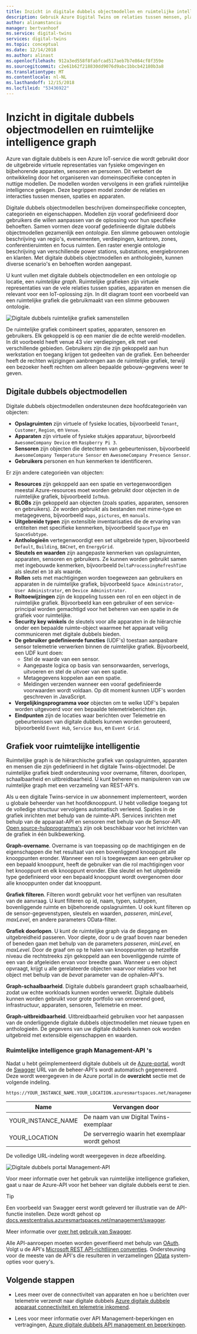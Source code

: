```yaml
---
title: Inzicht in digitale dubbels objectmodellen en ruimtelijke intelligence graph | Microsoft Docs
description: Gebruik Azure Digital Twins om relaties tussen mensen, plaatsen en apparaten te modelleren
author: alinamstanciu
manager: bertvanhoof
ms.service: digital-twins
services: digital-twins
ms.topic: conceptual
ms.date: 12/14/2018
ms.author: alinast
ms.openlocfilehash: 912a3ed558f8fabfcad517aeb7b7e864cf8f359e
ms.sourcegitcommit: c2e61b62f218830dd9076d9abc1bbcb42180b3a8
ms.translationtype: MT
ms.contentlocale: nl-NL
ms.lasthandoff: 12/15/2018
ms.locfileid: "53436922"
---
```

# <a name="understand-digital-twins-object-models-and-spatial-intelligence-graph"></a>Inzicht in digitale dubbels objectmodellen en ruimtelijke intelligence graph

Azure van digitale dubbels is een Azure IoT-service die wordt gebruikt door de uitgebreide virtuele representaties van fysieke omgevingen en bijbehorende apparaten, sensoren en personen. Dit verbetert de ontwikkeling door het organiseren van domeinspecifieke concepten in nuttige modellen. De modellen worden vervolgens in een grafiek ruimtelijke intelligence gelegen. Deze begrippen model zonder de relaties en interacties tussen mensen, spaties en apparaten.

Digitale dubbels objectmodellen beschrijven domeinspecifieke concepten, categorieën en eigenschappen. Modellen zijn vooraf gedefinieerd door gebruikers die willen aanpassen van de oplossing voor hun specifieke behoeften. Samen vormen deze vooraf gedefinieerde digitale dubbels objectmodellen gezamenlijk een _ontologie_. Een slimme gebouwen ontologie beschrijving van regio's, evenementen, verdiepingen, kantoren, zones, conferentieruimten en focus ruimten. Een raster energie ontologie beschrijving van verschillende power stations, substations, energiebronnen en klanten. Met digitale dubbels objectmodellen en anthologieën, kunnen diverse scenario's en behoeften worden aangepast.

U kunt vullen met digitale dubbels objectmodellen en een ontologie op locatie, een _ruimtelijke graph_. Ruimtelijke grafieken zijn virtuele representaties van de vele relaties tussen spaties, apparaten en mensen die relevant voor een IoT-oplossing zijn. In dit diagram toont een voorbeeld van een ruimtelijke grafiek die gebruikmaakt van een slimme gebouwen ontologie.

![Digitale dubbels ruimtelijke grafiek samenstellen][1]

<a id="model"></a>

De ruimtelijke grafiek combineert spaties, apparaten, sensoren en gebruikers. Elk gekoppeld is op een manier die de echte wereld-modellen. In dit voorbeeld heeft venue 43 vier verdiepingen, elk met veel verschillende gebieden. Gebruikers zijn die zijn gekoppeld aan hun werkstation en toegang krijgen tot gedeelten van de grafiek. Een beheerder heeft de rechten wijzigingen aanbrengen aan de ruimtelijke grafiek, terwijl een bezoeker heeft rechten om alleen bepaalde gebouw-gegevens weer te geven.

## <a name="digital-twins-object-models"></a>Digitale dubbels objectmodellen

Digitale dubbels objectmodellen ondersteunen deze hoofdcategorieën van objecten:

- **Opslagruimten** zijn virtuele of fysieke locaties, bijvoorbeeld `Tenant`, `Customer`, `Region`, en `Venue`.
- **Apparaten** zijn virtuele of fysieke stukjes apparatuur, bijvoorbeeld `AwesomeCompany Device` en `Raspberry Pi 3`.
- **Sensoren** zijn objecten die detecteren van gebeurtenissen, bijvoorbeeld `AwesomeCompany Temperature Sensor` en `AwesomeCompany Presence Sensor`.
- **Gebruikers** personen en hun kenmerken te identificeren.

Er zijn andere categorieën van objecten:

- **Resources** zijn gekoppeld aan een spatie en vertegenwoordigen meestal Azure-resources moet worden gebruikt door objecten in de ruimtelijke grafiek, bijvoorbeeld `IoTHub`.
- **BLOBs** zijn gekoppeld aan objecten (zoals spaties, apparaten, sensoren en gebruikers). Ze worden gebruikt als bestanden met mime-type en metagegevens, bijvoorbeeld `maps`, `pictures`, en `manuals`.
- **Uitgebreide typen** zijn extensible inventarisaties die de ervaring van entiteiten met specifieke kenmerken, bijvoorbeeld `SpaceType` en `SpaceSubtype`.
- **Anthologieën** vertegenwoordigt een set uitgebreide typen, bijvoorbeeld `Default`, `Building`, `BACnet`, en `EnergyGrid`.
- **Sleutels en waarden** zijn aangepaste kenmerken van opslagruimten, apparaten, sensoren en gebruikers. Ze kunnen worden gebruikt samen met ingebouwde kenmerken, bijvoorbeeld `DeltaProcessingRefreshTime` als sleutel en `10` als waarde.
- **Rollen** sets met machtigingen worden toegewezen aan gebruikers en apparaten in de ruimtelijke grafiek, bijvoorbeeld `Space Administrator`, `User Administrator`, en `Device Administrator`.
- **Roltoewijzingen** zijn de koppeling tussen een rol en een object in de ruimtelijke grafiek. Bijvoorbeeld kan een gebruiker of een service-principal worden gemachtigd voor het beheren van een spatie in de grafiek voor ruimtelijke.
- **Security key winkels** de sleutels voor alle apparaten in de hiërarchie onder een bepaalde ruimte-object waarmee het apparaat veilig communiceren met digitale dubbels bieden.
- **De gebruiker gedefinieerde functies** (UDF's) toestaan aanpasbare sensor telemetrie verwerken binnen de ruimtelijke grafiek. Bijvoorbeeld, een UDF kunt doen:
  - Stel de waarde van een sensor.
  - Aangepaste logica op basis van sensorwaarden, serverlogs, uitvoeren en stel de uitvoer van een spatie.
  - Metagegevens koppelen aan een spatie.
  - Meldingen verzenden wanneer een vooraf gedefinieerde voorwaarden wordt voldaan. Op dit moment kunnen UDF's worden geschreven in JavaScript.
- **Vergelijkingsprogramma voor** objecten om te welke UDF's bepalen worden uitgevoerd voor een bepaalde telemetrieberichten zijn.
- **Eindpunten** zijn de locaties waar berichten over Telemetrie en gebeurtenissen van digitale dubbels kunnen worden gerouteerd, bijvoorbeeld `Event Hub`, `Service Bus`, en `Event Grid`.

<a id="graph"></a>

## <a name="spatial-intelligence-graph"></a>Grafiek voor ruimtelijke intelligentie

Ruimtelijke graph is de hiërarchische grafiek van opslagruimten, apparaten en mensen die zijn gedefinieerd in het digitale Twins-objectmodel. De ruimtelijke grafiek biedt ondersteuning voor overname, filteren, doorlopen, schaalbaarheid en uitbreidbaarheid. U kunt beheren en manipuleren van uw ruimtelijke graph met een verzameling van REST-API's.

Als u een digitale Twins-service in uw abonnement implementeert, worden u globale beheerder van het hoofdknooppunt. U hebt volledige toegang tot de volledige structuur vervolgens automatisch verleend. Spaties in de grafiek inrichten met behulp van de ruimte-API. Services inrichten met behulp van de apparaat-API en sensoren met behulp van de Sensor-API. [Open source-hulpprogramma's](https://github.com/Azure-Samples/digital-twins-samples-csharp) zijn ook beschikbaar voor het inrichten van de grafiek in één bulkbewerking.

**Graph-overname**. Overname is van toepassing op de machtigingen en de eigenschappen die het resultaat van een bovenliggend knooppunt alle knooppunten eronder. Wanneer een rol is toegewezen aan een gebruiker op een bepaald knooppunt, heeft de gebruiker van die rol machtigingen voor het knooppunt en elk knooppunt eronder. Elke sleutel en het uitgebreide type gedefinieerd voor een bepaald knooppunt wordt overgenomen door alle knooppunten onder dat knooppunt.

**Grafiek filteren**. Filteren wordt gebruikt voor het verfijnen van resultaten van de aanvraag. U kunt filteren op id, naam, typen, subtypen, bovenliggende ruimte en bijbehorende opslagruimten. U ook kunt filteren op de sensor-gegevenstypen, sleutels en waarden, *passeren*, *minLevel*, *maxLevel*, en andere parameters OData-filter.

**Grafiek doorlopen**. U kunt de ruimtelijke graph via de diepgang en uitgebreidheid passeren. Voor diepte, door u de graaf boven naar beneden of beneden gaan met behulp van de parameters *passeren*, *minLevel*, en *maxLevel*. Door de graaf om op te halen van knooppunten op hetzelfde niveau die rechtstreeks zijn gekoppeld aan een bovenliggende ruimte of een van de afgeleiden ervan voor breedte gaan. Wanneer u een object opvraagt, krijgt u alle gerelateerde objecten waarvoor relaties voor het object met behulp van de *bevat* parameter van de ophalen-API's.

**Graph-schaalbaarheid**. Digitale dubbels garandeert graph schaalbaarheid, zodat uw echte workloads kunnen worden verwerkt. Digitale dubbels kunnen worden gebruikt voor grote portfolio van onroerend goed, infrastructuur, apparaten, sensoren, Telemetrie en meer.

**Graph-uitbreidbaarheid**. Uitbreidbaarheid gebruiken voor het aanpassen van de onderliggende digitale dubbels objectmodellen met nieuwe typen en anthologieën. De gegevens van uw digitale dubbels kunnen ook worden uitgebreid met extensible eigenschappen en waarden.

### <a name="spatial-intelligence-graph-management-apis"></a>Ruimtelijke intelligence graph Management-API 's

Nadat u hebt geïmplementeerd digitale dubbels uit de [Azure-portal](https://portal.azure.com), wordt de [Swagger](https://swagger.io/tools/swagger-ui/) URL van de beheer-API's wordt automatisch gegenereerd. Deze wordt weergegeven in de Azure portal in de **overzicht** sectie met de volgende indeling.

```plaintext
https://YOUR_INSTANCE_NAME.YOUR_LOCATION.azuresmartspaces.net/management/swagger
```

| Name | Vervangen door |
| --- | --- |
| YOUR_INSTANCE_NAME | De naam van uw Digital Twins-exemplaar |
| YOUR_LOCATION | De serverregio waarin het exemplaar wordt gehost |

 De volledige URL-indeling wordt weergegeven in deze afbeelding.

![Digitale dubbels portal Management-API][2]

Voor meer informatie over het gebruik van ruimtelijke intelligence grafieken, gaat u naar de Azure-API voor het beheer van digitale dubbels eerst te zien.

> [!TIP]
> Een voorbeeld van Swagger eerst wordt geleverd ter illustratie van de API-functie instellen.
> Deze wordt gehost op [docs.westcentralus.azuresmartspaces.net/management/swagger](https://docs.westcentralus.azuresmartspaces.net/management/swagger).

Meer informatie over [over het gebruik van Swagger](how-to-use-swagger.md).

Alle API-aanroepen moeten worden geverifieerd met behulp van [OAuth](https://docs.microsoft.com/azure/active-directory/develop/v1-protocols-oauth-code). Volgt u de API's [Microsoft REST API-richtlijnen conventies](https://github.com/Microsoft/api-guidelines/blob/master/Guidelines.md). Ondersteuning voor de meeste van de API's die resulteren in verzamelingen [OData](http://www.odata.org/getting-started/basic-tutorial/#queryData) system-opties voor query's.

## <a name="next-steps"></a>Volgende stappen

- Lees meer over de connectiviteit van apparaten en hoe u berichten over telemetrie verzendt naar digitale dubbels [Azure digitale dubbele apparaat connectiviteit en telemetrie inkomend](concepts-device-ingress.md).

- Lees voor meer informatie over API Management-beperkingen en vertragingen, [Azure digitale dubbels API management en beperkingen](concepts-service-limits.md).

<!-- Images -->
[1]: media/concepts/digital-twins-spatial-graph-building.png
[2]: media/concepts/digital-twins-spatial-graph-management-api-url.png
